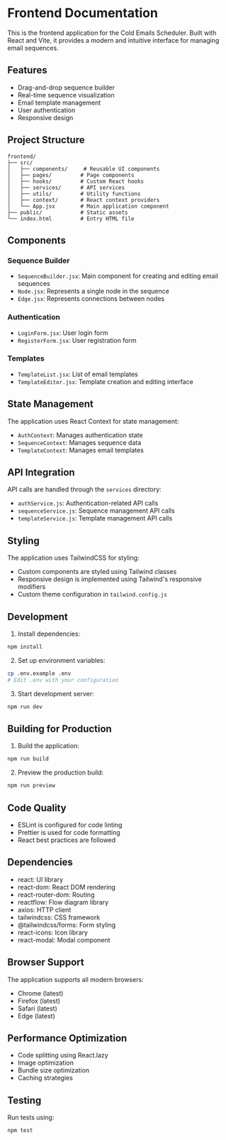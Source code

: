# Frontend Documentation

This is the frontend application for the Cold Emails Scheduler. Built with React and Vite, it provides a modern and intuitive interface for managing email sequences.

## Features

- Drag-and-drop sequence builder
- Real-time sequence visualization
- Email template management
- User authentication
- Responsive design

## Project Structure

```
frontend/
├── src/
│   ├── components/     # Reusable UI components
│   ├── pages/         # Page components
│   ├── hooks/         # Custom React hooks
│   ├── services/      # API services
│   ├── utils/         # Utility functions
│   ├── context/       # React context providers
│   └── App.jsx        # Main application component
├── public/            # Static assets
└── index.html         # Entry HTML file
```

## Components

### Sequence Builder
- `SequenceBuilder.jsx`: Main component for creating and editing email sequences
- `Node.jsx`: Represents a single node in the sequence
- `Edge.jsx`: Represents connections between nodes

### Authentication
- `LoginForm.jsx`: User login form
- `RegisterForm.jsx`: User registration form

### Templates
- `TemplateList.jsx`: List of email templates
- `TemplateEditor.jsx`: Template creation and editing interface

## State Management

The application uses React Context for state management:
- `AuthContext`: Manages authentication state
- `SequenceContext`: Manages sequence data
- `TemplateContext`: Manages email templates

## API Integration

API calls are handled through the `services` directory:
- `authService.js`: Authentication-related API calls
- `sequenceService.js`: Sequence management API calls
- `templateService.js`: Template management API calls

## Styling

The application uses TailwindCSS for styling:
- Custom components are styled using Tailwind classes
- Responsive design is implemented using Tailwind's responsive modifiers
- Custom theme configuration in `tailwind.config.js`

## Development

1. Install dependencies:
```bash
npm install
```

2. Set up environment variables:
```bash
cp .env.example .env
# Edit .env with your configuration
```

3. Start development server:
```bash
npm run dev
```

## Building for Production

1. Build the application:
```bash
npm run build
```

2. Preview the production build:
```bash
npm run preview
```

## Code Quality

- ESLint is configured for code linting
- Prettier is used for code formatting
- React best practices are followed

## Dependencies

- react: UI library
- react-dom: React DOM rendering
- react-router-dom: Routing
- reactflow: Flow diagram library
- axios: HTTP client
- tailwindcss: CSS framework
- @tailwindcss/forms: Form styling
- react-icons: Icon library
- react-modal: Modal component

## Browser Support

The application supports all modern browsers:
- Chrome (latest)
- Firefox (latest)
- Safari (latest)
- Edge (latest)

## Performance Optimization

- Code splitting using React.lazy
- Image optimization
- Bundle size optimization
- Caching strategies

## Testing

Run tests using:
```bash
npm test
```

